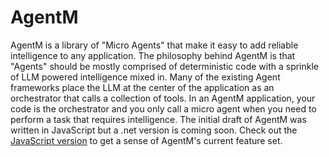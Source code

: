 # AgentM
AgentM is a library of "Micro Agents" that make it easy to add reliable intelligence to any application. The philosophy behind AgentM is that "Agents" should be mostly comprised of deterministic code with a sprinkle of LLM powered intelligence mixed in. Many of the existing Agent frameworks place the LLM at the center of the application as an orchestrator that calls a collection of tools. In an AgentM application, your code is the orchestrator and you only call a micro agent when you need to perform a task that requires intelligence. The initial draft of AgentM was written in JavaScript but a .net version is coming soon. Check out the [JavaScript version](https://github.com/Stevenic/agentm-js) to get a sense of AgentM's current feature set.
